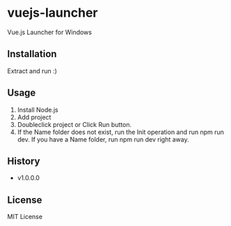 # vuejs-launcher

Vue.js Launcher for Windows

## Installation

Extract and run :)

## Usage

1. Install Node.js
2. Add project
3. Doubleclick project or Click Run button.
4. If the Name folder does not exist, run the Init operation and run npm run dev.
If you have a Name folder, run npm run dev right away. 


## History

- v1.0.0.0

## License

MIT License
